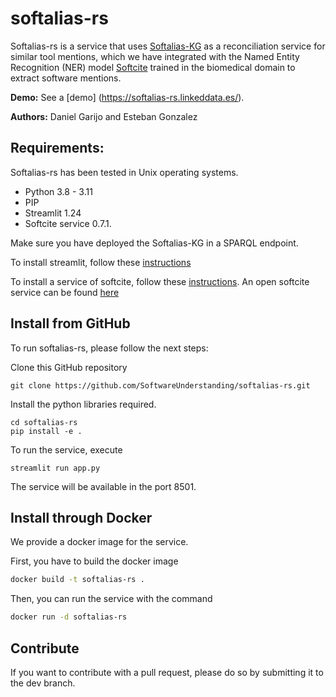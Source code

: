 # softalias-rs

Softalias-rs is a service that uses [Softalias-KG](https://github.com/SoftwareUnderstanding/softalias-kg) as a reconciliation service for similar tool mentions, which we have integrated with the Named Entity Recognition (NER) model [Softcite](http://dx.doi.org/10.1145/3459637.3481936)  trained in the biomedical domain to extract software mentions. 

**Demo:** See a [demo] (https://softalias-rs.linkeddata.es/).

**Authors:** Daniel Garijo and Esteban Gonzalez

## Requirements:
Softalias-rs has been tested in Unix operating systems.

- Python 3.8 - 3.11
- PIP
- Streamlit 1.24
- Softcite service 0.7.1.

Make sure you have deployed the Softalias-KG in a SPARQL endpoint.

To install streamlit, follow these [instructions](https://docs.streamlit.io/library/get-started/installation)

To install a service of softcite, follow these [instructions](https://github.com/softcite/software-mentions). An open softcite service can be found [here](https://cloud.science-miner.com/software/)

## Install from GitHub

To run softalias-rs, please follow the next steps:

Clone this GitHub repository

```
git clone https://github.com/SoftwareUnderstanding/softalias-rs.git
```

Install the python libraries required.

```
cd softalias-rs
pip install -e .
```
To run the service, execute

```
streamlit run app.py
```

The service will be available in the port 8501.

## Install through Docker

We provide a docker image for the service.

First, you have to build the docker image

```bash
docker build -t softalias-rs .
```

Then, you can run the service with the command

```bash
docker run -d softalias-rs
```
## Contribute

If you want to contribute with a pull request, please do so by submitting it to the dev branch.




